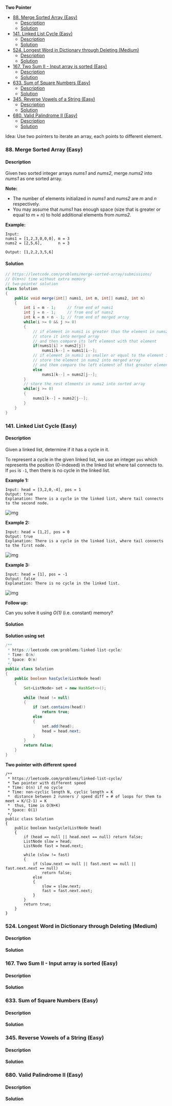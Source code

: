 **Two Pointer**
<!-- TOC -->

- [88. Merge Sorted Array (Easy)](#88-merge-sorted-array-easy)
	- [Description](#description)
	- [Solution](#solution)
- [141. Linked List Cycle (Easy)](#141-linked-list-cycle-easy)
	- [Description](#description-1)
	- [Solution](#solution-1)
- [524. Longest Word in Dictionary through Deleting (Medium)](#524-longest-word-in-dictionary-through-deleting-medium)
	- [Description](#description-2)
	- [Solution](#solution-2)
- [167. Two Sum II - Input array is sorted (Easy)](#167-two-sum-ii---input-array-is-sorted-easy)
	- [Description](#description-3)
	- [Solution](#solution-3)
- [633. Sum of Square Numbers (Easy)](#633-sum-of-square-numbers-easy)
	- [Description](#description-4)
	- [Solution](#solution-4)
- [345. Reverse Vowels of a String (Easy)](#345-reverse-vowels-of-a-string-easy)
	- [Description](#description-5)
	- [Solution](#solution-5)
- [680. Valid Palindrome II (Easy)](#680-valid-palindrome-ii-easy)
	- [Description](#description-6)
	- [Solution](#solution-6)

<!-- /TOC -->

Idea: Use two pointers to iterate an array, each points to different element.

### 88. Merge Sorted Array (Easy)
<a id="markdown-merge-sorted-array-easy" name="merge-sorted-array-easy"></a>

#### Description
<a id="markdown-description" name="description"></a>

Given two sorted integer arrays *nums1* and *nums2*, merge *nums2* into *nums1* as one sorted array.

**Note:**

- The number of elements initialized in *nums1* and *nums2* are *m* and *n* respectively.
- You may assume that *nums1* has enough space (size that is greater or equal to *m* + *n*) to hold additional elements from *nums2*.

**Example:**

```
Input:
nums1 = [1,2,3,0,0,0], m = 3
nums2 = [2,5,6],       n = 3

Output: [1,2,2,3,5,6]
```

#### Solution
<a id="markdown-solution" name="solution"></a>

```java
// https://leetcode.com/problems/merge-sorted-array/submissions/
// O(m+n) time without extra memory
// two-pointer solution
class Solution 
{
    public void merge(int[] nums1, int m, int[] nums2, int n) 
    {
        int i = m - 1;     // from end of nums1
        int j = n - 1;     // from end of nums2
        int k = m + n - 1; // from end of merged array
        while(i >= 0 && j >= 0)
		{
            // if element in nums1 is greater than the element in nums2
            // store it into merged array
            // and then compare its left element with that element
            if(nums1[i] > nums2[j])
			    nums1[k--] = nums1[i--];
            // if element in nums1 is smaller or equal to the element in nums2
            // store the element in nums2 into merged array
            // and them compare the left element of that greater element in nums2
			else
                nums1[k--] = nums2[j--];
		}
        // store the rest elements in nums2 into sorted array
		while(j >= 0)
        {
            nums1[k--] = nums2[j--];
        }
    }
}
```



### 141. Linked List Cycle (Easy)
<a id="markdown-linked-list-cycle-easy" name="linked-list-cycle-easy"></a>

#### Description
<a id="markdown-description" name="description"></a>

Given a linked list, determine if it has a cycle in it.

To represent a cycle in the given linked list, we use an integer `pos` which represents the position (0-indexed) in the linked list where tail connects to. If `pos` is `-1`, then there is no cycle in the linked list.

 

**Example 1:**

```
Input: head = [3,2,0,-4], pos = 1
Output: true
Explanation: There is a cycle in the linked list, where tail connects to the second node.
```

![img](https://assets.leetcode.com/uploads/2018/12/07/circularlinkedlist.png)

**Example 2:**

```
Input: head = [1,2], pos = 0
Output: true
Explanation: There is a cycle in the linked list, where tail connects to the first node.
```

![img](https://assets.leetcode.com/uploads/2018/12/07/circularlinkedlist_test2.png)

**Example 3:**

```
Input: head = [1], pos = -1
Output: false
Explanation: There is no cycle in the linked list.
```

![img](https://assets.leetcode.com/uploads/2018/12/07/circularlinkedlist_test3.png)

 

**Follow up:**

Can you solve it using *O(1)* (i.e. constant) memory?

#### Solution
<a id="markdown-solution" name="solution"></a>

**Solution using set**

```java
/**
 * https://leetcode.com/problems/linked-list-cycle/
 * Time: O(n)
 * Space: O(n)
 */
public class Solution 
{
	public boolean hasCycle(ListNode head) 
	{
		Set<ListNode> set = new HashSet<>();
		
		while (head != null)
		{
			if (set.contains(head))
				return true;
			else
			{
				set.add(head);
				head = head.next;
			}
		}
		return false;
	}
}
```

**Two pointer with different speed**

```
/**
 * https://leetcode.com/problems/linked-list-cycle/
 * Two pointer with different speed
 * Time: O(n) if no cycle
 * Time: non-cyclic length N, cyclic length = K
 *  distance between 2 runners / speed diff = # of loops for them to meet = K/(2-1) = K
 *  thus, time is O(N+K)
 * Space: O(1)
 */
public class Solution 
{
	public boolean hasCycle(ListNode head) 
	{
		if (head == null || head.next == null) return false;
		ListNode slow = head;
		ListNode fast = head.next;
		
		while (slow != fast)
		{
			if (slow.next == null || fast.next == null || fast.next.next == null) 
				return false;
			else
			{
				slow = slow.next;
				fast = fast.next.next;
			}
		}
		return true;
	}
}
```



### 524. Longest Word in Dictionary through Deleting (Medium)
<a id="markdown-longest-word-in-dictionary-through-deleting-medium" name="longest-word-in-dictionary-through-deleting-medium"></a>

#### Description
<a id="markdown-description" name="description"></a>

#### Solution
<a id="markdown-solution" name="solution"></a>

### 167. Two Sum II - Input array is sorted (Easy)
<a id="markdown-two-sum-ii---input-array-is-sorted-easy" name="two-sum-ii---input-array-is-sorted-easy"></a>

#### Description
<a id="markdown-description" name="description"></a>

#### Solution
<a id="markdown-solution" name="solution"></a>

### 633. Sum of Square Numbers (Easy)
<a id="markdown-sum-of-square-numbers-easy" name="sum-of-square-numbers-easy"></a>

#### Description
<a id="markdown-description" name="description"></a>

#### Solution
<a id="markdown-solution" name="solution"></a>

### 345. Reverse Vowels of a String (Easy)
<a id="markdown-reverse-vowels-of-a-string-easy" name="reverse-vowels-of-a-string-easy"></a>

#### Description
<a id="markdown-description" name="description"></a>

#### Solution
<a id="markdown-solution" name="solution"></a>

### 680. Valid Palindrome II (Easy)
<a id="markdown-valid-palindrome-ii-easy" name="valid-palindrome-ii-easy"></a>

#### Description
<a id="markdown-description" name="description"></a>

#### Solution
<a id="markdown-solution" name="solution"></a>

